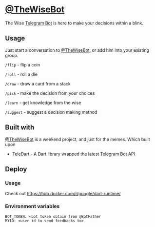 # [@TheWiseBot](https://t.me/TheWiseBot)
The Wise [Telegram Bot](https://telegram.org/blog/bot-revolution) is here to make your decisions within a blink. 

## Usage
Just start a conversation to [@TheWiseBot](https://t.me/TheWiseBot), or add him into your existing group.

`/flip` - flip a coin

`/roll` - roll a die

`/draw` - draw a card from a stack

`/pick` - make the decision from your choices

`/learn` - get knowledge from the wise

`/suggest` - suggest a decision making method

## Built with
[@TheWiseBot](https://t.me/TheWiseBot) is a weekend project, and just for the memes.
Which built upon
* [TeleDart](https://github.com/DinoLeung/TeleDart) - A Dart library wrapped the latest [Telegram Bot API](https://core.telegram.org/bots/api)

## Deploy

### Usage
Check out https://hub.docker.com/r/google/dart-runtime/

### Environment variables
```
BOT_TOKEN: <bot token obtain from @BotFather
MYID: <user id to send feedbacks to>
```
